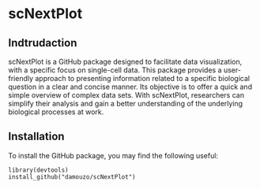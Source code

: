 # scNextPlot

## Indtrudaction 

scNextPlot is a GitHub package designed to facilitate data visualization, with a specific focus on single-cell data. This package provides a user-friendly approach to presenting information related to a specific biological question in a clear and concise manner. Its objective is to offer a quick and simple overview of complex data sets. With scNextPlot, researchers can simplify their analysis and gain a better understanding of the underlying biological processes at work.


## Installation 

To install the GitHub package, you may find the following useful:
```
library(devtools)
install_github("damouzo/scNextPlot")
```

